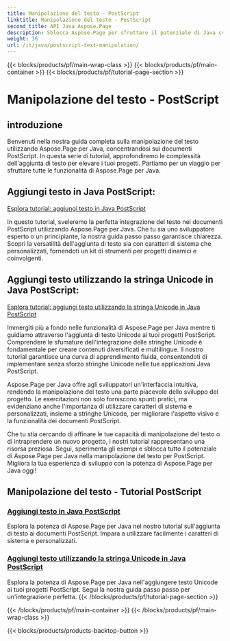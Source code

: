 ```yaml
---
title: Manipolazione del testo - PostScript
linktitle: Manipolazione del testo - PostScript
second_title: API Java Aspose.Page
description: Sblocca Aspose.Page per sfruttare il potenziale di Java con i tutorial PostScript. Aggiungi testo, comprese le stringhe Unicode, senza sforzo per migliorare i tuoi progetti.
weight: 36
url: /it/java/postscript-text-manipulation/
---
```


{{< blocks/products/pf/main-wrap-class >}}
{{< blocks/products/pf/main-container >}}
{{< blocks/products/pf/tutorial-page-section >}}

# Manipolazione del testo - PostScript


## introduzione

Benvenuti nella nostra guida completa sulla manipolazione del testo utilizzando Aspose.Page per Java, concentrandosi sui documenti PostScript. In questa serie di tutorial, approfondiremo le complessità dell'aggiunta di testo per elevare i tuoi progetti. Partiamo per un viaggio per sfruttare tutte le funzionalità di Aspose.Page per Java.

## Aggiungi testo in Java PostScript:
[Esplora tutorial: aggiungi testo in Java PostScript](./add-text/)

In questo tutorial, sveleremo la perfetta integrazione del testo nei documenti PostScript utilizzando Aspose.Page per Java. Che tu sia uno sviluppatore esperto o un principiante, la nostra guida passo passo garantisce chiarezza. Scopri la versatilità dell'aggiunta di testo sia con caratteri di sistema che personalizzati, fornendoti un kit di strumenti per progetti dinamici e coinvolgenti.

## Aggiungi testo utilizzando la stringa Unicode in Java PostScript:
[Esplora tutorial: aggiungi testo utilizzando la stringa Unicode in Java PostScript](./add-text-unicode/)

Immergiti più a fondo nelle funzionalità di Aspose.Page per Java mentre ti guidiamo attraverso l'aggiunta di testo Unicode ai tuoi progetti PostScript. Comprendere le sfumature dell'integrazione delle stringhe Unicode è fondamentale per creare contenuti diversificati e multilingue. Il nostro tutorial garantisce una curva di apprendimento fluida, consentendoti di implementare senza sforzo stringhe Unicode nelle tue applicazioni Java PostScript.

Aspose.Page per Java offre agli sviluppatori un'interfaccia intuitiva, rendendo la manipolazione del testo una parte piacevole dello sviluppo del progetto. Le esercitazioni non solo forniscono spunti pratici, ma evidenziano anche l'importanza di utilizzare caratteri di sistema e personalizzati, insieme a stringhe Unicode, per migliorare l'aspetto visivo e la funzionalità dei documenti PostScript.

Che tu stia cercando di affinare le tue capacità di manipolazione del testo o di intraprendere un nuovo progetto, i nostri tutorial rappresentano una risorsa preziosa. Segui, sperimenta gli esempi e sblocca tutto il potenziale di Aspose.Page per Java nella manipolazione del testo per PostScript. Migliora la tua esperienza di sviluppo con la potenza di Aspose.Page per Java oggi!
## Manipolazione del testo - Tutorial PostScript
### [Aggiungi testo in Java PostScript](./add-text/)
Esplora la potenza di Aspose.Page per Java nel nostro tutorial sull'aggiunta di testo ai documenti PostScript. Impara a utilizzare facilmente i caratteri di sistema e personalizzati.
### [Aggiungi testo utilizzando la stringa Unicode in Java PostScript](./add-text-unicode/)
Esplora la potenza di Aspose.Page per Java nell'aggiungere testo Unicode ai tuoi progetti PostScript. Segui la nostra guida passo passo per un'integrazione perfetta.
{{< /blocks/products/pf/tutorial-page-section >}}

{{< /blocks/products/pf/main-container >}}
{{< /blocks/products/pf/main-wrap-class >}}

{{< blocks/products/products-backtop-button >}}
